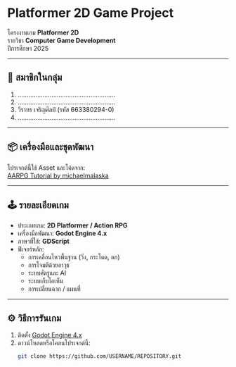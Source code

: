 # Platformer 2D Game Project

โครงงานเกม **Platformer 2D**  
รายวิชา **Computer Game Development**  
ปีการศึกษา 2025

---

## 👥 สมาชิกในกลุ่ม
1. .......................................................  
2. .......................................................  
3. วีราทร เจริญศิลป์ (รหัส 663380294-0)  
4. .......................................................  

---

## 📦 เครื่องมือและชุดพัฒนา
โปรเจกต์นี้ใช้ Asset และโค้ดจาก:  
[AARPG Tutorial by michaelmalaska](https://github.com/michaelmalaska/aarpg-tutorial)

---

## 🕹 รายละเอียดเกม
- ประเภทเกม: **2D Platformer / Action RPG**  
- เครื่องมือพัฒนา: **Godot Engine 4.x**  
- ภาษาที่ใช้: **GDScript**  
- ฟีเจอร์หลัก:
  - การเคลื่อนไหวพื้นฐาน (วิ่ง, กระโดด, ตก)  
  - การโจมตีด้วยอาวุธ  
  - ระบบศัตรูและ AI  
  - ระบบเก็บไอเท็ม  
  - การเปลี่ยนฉาก / แผนที่  

---

## ⚙️ วิธีการรันเกม
1. ติดตั้ง [Godot Engine 4.x](https://godotengine.org/download)  
2. ดาวน์โหลดหรือโคลนโปรเจกต์นี้:
   ```bash
   git clone https://github.com/USERNAME/REPOSITORY.git
